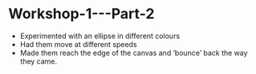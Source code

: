 # Workshop-1---Part-2

- Experimented with an ellipse in different colours
- Had them move at different speeds 
- Made them reach the edge of the canvas and ‘bounce’ back the way they came.
